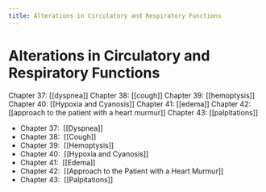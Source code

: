 ```yaml
---
title: Alterations in Circulatory and Respiratory Functions
---
```

# Alterations in Circulatory and Respiratory Functions

Chapter 37: [[dyspnea]]
Chapter 38: [[cough]]
Chapter 39: [[hemoptysis]]
Chapter 40: [[Hypoxia and Cyanosis]]
Chapter 41: [[edema]]
Chapter 42: [[approach to the patient with a heart murmur]]
Chapter 43: [[palpitations]]

* Chapter 37:  [[Dyspnea]]
* Chapter 38:  [[Cough]]
* Chapter 39:  [[Hemoptysis]]
* Chapter 40:  [[Hypoxia and Cyanosis]]
* Chapter 41:  [[Edema]]
* Chapter 42:  [[Approach to the Patient with a Heart Murmur]]
* Chapter 43:  [[Palpitations]]
